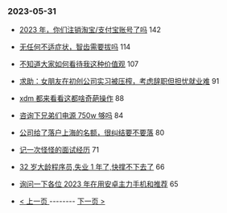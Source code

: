 ### 2023-05-31 
- [2023 年，你们注销淘宝/支付宝账号了吗](https://www.v2ex.com/t/944504) 142
- [无任何不适症状，智齿需要拔吗](https://www.v2ex.com/t/944421) 114
- [不知道大家如何看待我这种价值观](https://www.v2ex.com/t/944447) 107
- [求助：女朋友在初创公司实习被压榨，考虑辞职但担忧就业难](https://www.v2ex.com/t/944462) 91
- [xdm 都来看看这都啥奇葩操作](https://www.v2ex.com/t/944414) 88
- [咨询下兄弟们电源 750w 够吗](https://www.v2ex.com/t/944383) 84
- [公司给了落户上海的名额，很纠结要不要落](https://www.v2ex.com/t/944493) 80
- [记一次怪怪的面试经历](https://www.v2ex.com/t/944385) 71
- [32 岁大龄程序员,失业 1 年了,快撑不下去了](https://www.v2ex.com/t/944545) 66
- [询问一下各位 2023 年在用安卓主力手机和推荐](https://www.v2ex.com/t/944328) 65 

- [ < 上一页 ](https://github.com/able8/v2ex-hot-record/blob/master/2023-05-30.md) -------- [ 下一页 > ](https://github.com/able8/v2ex-hot-record/blob/master/2023-06-01.md)
